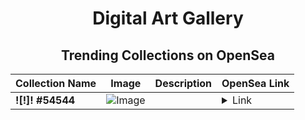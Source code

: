 <div align="center">

# Digital Art Gallery

## Trending Collections on OpenSea

| Collection Name                       | Image                                                                                     | Description                       | OpenSea Link                                                                                          |
|---------------------------------------|-------------------------------------------------------------------------------------------|-----------------------------------|--------------------------------------------------------------------------------------------------------|
| **![!]! #54544** | ![Image](https://i.seadn.io/s/raw/files/a9e70a8ebd81892def27b452f76c9921.gif?w=500&auto=format?w=200&auto=format) |  | <details><summary>Link</summary>[![!]! #54544](https://opensea.io/collection/54544-34)</details> |

</div>